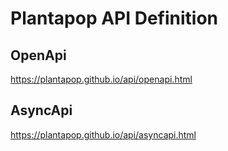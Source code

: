 # Plantapop API Definition


## OpenApi
 
https://plantapop.github.io/api/openapi.html


## AsyncApi

https://plantapop.github.io/api/asyncapi.html